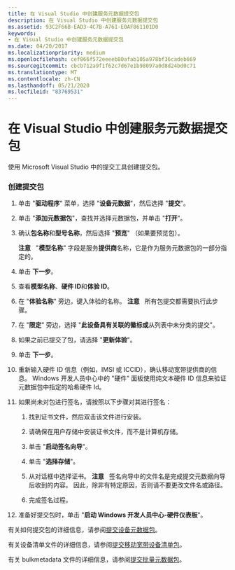 ```yaml
---
title: 在 Visual Studio 中创建服务元数据提交包
description: 在 Visual Studio 中创建服务元数据提交包
ms.assetid: 93C2F66B-EAD3-4C7B-A761-E0AF861101D0
keywords:
- 在 Visual Studio 中创建服务元数据提交包
ms.date: 04/20/2017
ms.localizationpriority: medium
ms.openlocfilehash: cef866f572eeeeb80afab105a978bf36cadeb669
ms.sourcegitcommit: cbcb712a9f1f62c7d67e1b98097a0d8d24bd0c71
ms.translationtype: MT
ms.contentlocale: zh-CN
ms.lasthandoff: 05/21/2020
ms.locfileid: "83769531"
---
```

# <a name="creating-a-service-metadata-submission-package-in-visual-studio"></a>在 Visual Studio 中创建服务元数据提交包


使用 Microsoft Visual Studio 中的提交工具创建提交包。

### <a name="span-idto_create_a_submission_packagespanspan-idto_create_a_submission_packagespanspan-idto_create_a_submission_packagespanto-create-a-submission-package"></a><span id="To_create_a_submission_package"></span><span id="to_create_a_submission_package"></span><span id="TO_CREATE_A_SUBMISSION_PACKAGE"></span>创建提交包

1.  单击 "**驱动程序**" 菜单，选择 "**设备元数据**"，然后选择 "**提交**"。
2.  单击 "**添加元数据包**"，查找并选择元数据包，并单击 "**打开**"。
3.  确认**包名称**和**型号名称**，然后选择 "**预览**" （如果要预览包）。

    **注意**   "**模型名称**" 字段是服务**提供商**名称，它是作为服务元数据包的一部分指定的。

     

4.  单击 **下一步**。
5.  查看**模型名称**、**硬件 ID**和**体验 ID**。
6.  在 "**体验名称**" 旁边，键入体验的名称。
    **注意**   所有包提交都需要执行此步骤。

     

7.  在 "**限定**" 旁边，选择 "**此设备具有关联的徽标或**从列表中未分类的提交"。
8.  如果之前已提交了包，请选择 "**更新体验**"。
9.  单击 **下一步**。
10. 重新输入硬件 ID 信息（例如，IMSI 或 ICCID），确认移动宽带提供商的信息。 Windows 开发人员中心中的 "硬件" 面板使用纯文本硬件 ID 信息来验证元数据包中指定的哈希硬件 Id。
11. 如果尚未对包进行签名，请按照以下步骤对其进行签名：

    1.  找到证书文件，然后双击该文件进行安装。
    2.  请确保在用户存储中安装证书文件，而不是计算机存储。
    3.  单击 "**启动签名向导**"。
    4.  单击 "**选择存储**"。
    5.  从对话框中选择证书。
        **注意**   签名向导中的文件名是完成提交元数据向导后收到的内容。 因此，除非有特定原因，否则请不要更改文件名或路径。

         

    6.  完成签名过程。

12. 准备好提交包时，单击 "**启动 Windows 开发人员中心-硬件仪表板**"。

有关如何提交包的详细信息，请参阅[提交设备元数据包](https://docs.microsoft.com/windows-hardware/drivers/dashboard/submit-a-device-metadata-package--dashboard-help-)。

有关设备清单文件的详细信息，请参阅[提交移动宽带设备清单包](https://docs.microsoft.com/windows-hardware/drivers/dashboard/submit-a-mobile-broadband-device-manifest-package)。

有关 bulkmetadata 文件的详细信息，请参阅[提交批量元数据包](https://docs.microsoft.com/windows-hardware/drivers/dashboard/submit-a-bulk-metadata-package)。

 

 





